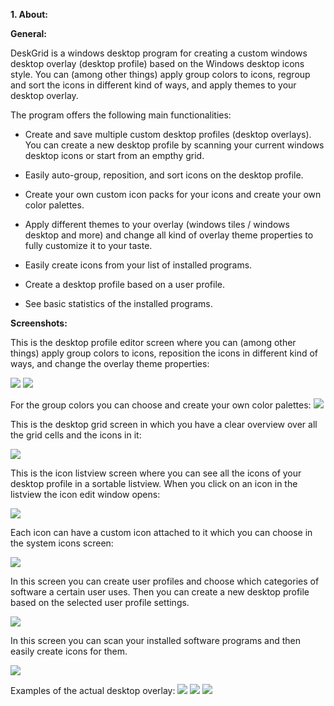 **1. About:**

**General:**

DeskGrid is a windows desktop program for creating a custom windows desktop overlay (desktop profile) based on the Windows desktop icons style.
You can (among other things) apply group colors to icons, regroup and sort the icons in different kind of ways, and apply themes to your desktop overlay.

The program offers the following main functionalities:

- Create and save multiple custom desktop profiles (desktop overlays). You can create a new desktop profile by scanning your current windows desktop icons or start from an empthy grid.
- Easily auto-group, reposition, and sort icons on the desktop profile.
- Create your own custom icon packs for your icons and create your own color palettes.
- Apply different themes to your overlay (windows tiles / windows desktop and more) and change all kind of overlay theme properties to fully customize it to your taste.

- Easily create icons from your list of installed programs.
- Create a desktop profile based on a user profile.
- See basic statistics of the installed programs.

**Screenshots:**

This is the desktop profile editor screen where you can (among other things) apply group colors to icons, reposition the icons in different kind of ways, and change the overlay theme properties:

![](DeskGrid-release/screenshot1.jpg)
![](DeskGrid-release/screenshot8.jpg)

For the group colors you can choose and create your own color palettes:
![](DeskGrid-release/screenshot10.jpg)

This is the desktop grid screen in which you have a clear overview over all the grid cells and the icons in it:

![](DeskGrid-release/screenshot2.jpg)

This is the icon listview screen where you can see all the icons of your desktop profile in a sortable listview. When you click on an icon in the listview the icon edit window 
opens:

![](DeskGrid-release/screenshot3.jpg)

Each icon can have a custom icon attached to it which you can choose in the system icons screen:

![](DeskGrid-release/screenshot4.jpg)

In this screen you can create user profiles and choose which categories of software a certain user uses. Then you can create a new desktop profile based on the selected user profile settings.

![](DeskGrid-release/screenshot5.jpg)

In this screen you can scan your installed software programs and then easily create icons for them. 

![](DeskGrid-release/screenshot11.jpg)

Examples of the actual desktop overlay:
![](DeskGrid-release/screenshot6.jpg)
![](DeskGrid-release/screenshot7.jpg)
![](DeskGrid-release/screenshot9.jpg)


